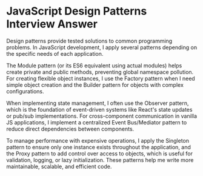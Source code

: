 # JavaScript Design Patterns Interview Answer

Design patterns provide tested solutions to common programming problems. In JavaScript development, I apply several patterns depending on the specific needs of each application.

The Module pattern (or its ES6 equivalent using actual modules) helps create private and public methods, preventing global namespace pollution. For creating flexible object instances, I use the Factory pattern when I need simple object creation and the Builder pattern for objects with complex configurations.

When implementing state management, I often use the Observer pattern, which is the foundation of event-driven systems like React's state updates or pub/sub implementations. For cross-component communication in vanilla JS applications, I implement a centralized Event Bus/Mediator pattern to reduce direct dependencies between components.

To manage performance with expensive operations, I apply the Singleton pattern to ensure only one instance exists throughout the application, and the Proxy pattern to add control over access to objects, which is useful for validation, logging, or lazy initialization. These patterns help me write more maintainable, scalable, and efficient code.